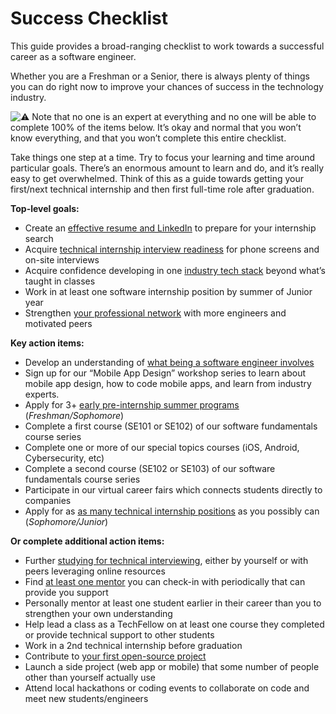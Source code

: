# Success Checklist

This guide provides a broad-ranging checklist to work towards a successful career as a software engineer.

Whether you are a Freshman or a Senior, there is always plenty of things you can do right now to improve your chances of success in the technology industry.

![:warning:](https://codepath.hackmd.io/build/emojify.js/dist/images/basic/warning.png) Note that no one is an expert at everything and no one will be able to complete 100% of the items below. It’s okay and normal that you won’t know everything, and that you won’t complete this entire checklist.

Take things one step at a time. Try to focus your learning and time around particular goals. There’s an enormous amount to learn and do, and it’s really easy to get overwhelmed. Think of this as a guide towards getting your first/next technical internship and then first full-time role after graduation.

**Top-level goals:**

* Create an [effective resume and LinkedIn](https://tinyurl.com/codepathresumeguide) to prepare for your internship search
* Acquire [technical internship interview readiness](https://tinyurl.com/codepathinterviewguide) for phone screens and on-site interviews
* Acquire confidence developing in one [industry tech stack](https://hackmd.io/s/ByaoRR9Z7) beyond what’s taught in classes
* Work in at least one software internship position by summer of Junior year
* Strengthen [your professional network](https://codepath.hackmd.io/s/S1lXTRJVV) with more engineers and motivated peers

**Key action items:**

* Develop an understanding of [what being a software engineer involves](https://tinyurl.com/codepathquestionsanswered)
* Sign up for our “Mobile App Design” workshop series to learn about mobile app design, how to code mobile apps, and learn from industry experts.
* Apply for 3+ [early pre-internship summer programs](https://codepath.hackmd.io/s/B19EkfzV4) \(_Freshman/Sophomore_\)
* Complete a first course \(SE101 or SE102\) of our software fundamentals course series
* Complete one or more of our special topics courses \(iOS, Android, Cybersecurity, etc\)
* Complete a second course \(SE102 or SE103\) of our software fundamentals course series
* Participate in our virtual career fairs which connects students directly to companies
* Apply for as [as many technical internship positions](https://medium.com/@seaon/3-step-guide-to-nail-your-internship-search-82ed58f7f6a) as you possibly can \(_Sophomore/Junior_\)

**Or complete additional action items:**

* Further [studying for technical interviewing](https://hackmd.io/s/rkg8GyDiQ), either by yourself or with peers leveraging online resources
* Find [at least one mentor](https://hackmd.io/s/B1IQL4Hnm) you can check-in with periodically that can provide you support
* Personally mentor at least one student earlier in their career than you to strengthen your own understanding
* Help lead a class as a TechFellow on at least one course they completed or provide technical support to other students
* Work in a 2nd technical internship before graduation
* Contribute to [your first open-source project](https://hackmd.io/s/BytxqCfjm#How-can-we-contribute-to-open-source-software-and-how-do-we-approach-or-get-started)
* Launch a side project \(web app or mobile\) that some number of people other than yourself actually use
* Attend local hackathons or coding events to collaborate on code and meet new students/engineers

